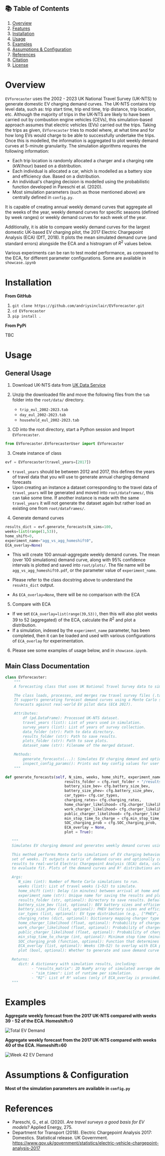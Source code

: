 ## 📚 Table of Contents

1. [Overview](#overview)  
2. [Features](#features)  
3. [Installation](#installation)  
4. [Usage](#usage)  
5. [Examples](#examples) 
6. [Assumptions & Configuration](#assumptions--configuration)    
7. [References](#references)
8. [Citation](#citation)  
9. [License](#license)

# Overview

`EVforecaster` uses the 2002 - 2023 UK National Travel Survey (UK-NTS) to generate domestic EV charging demand curves. The UK-NTS contains trip level data, such as: trip start time, trip end time, trip distance, trip location, etc. Although the majority of trips in the UK-NTS are likely to have been carried out by combustion engine vehicles (CEVs), this simulation-based approach assumes that electric vehicles (EVs) carried out the trips. Taking the trips as given, `EVforecaster` tries to model where, at what time and for how long EVs would charge to be able to successfully undertake the trips. Once this is modelled, the information is aggregated to plot weekly demand curves at 5-minute granularity. The simulation algorithms requires the following information:

* Each trip location is randomly allocated a charger and a charging rate (kW/hour) based on a distribution.
* Each individual is allocated a car, which is modelled as a battery size and efficiency due. Based on a distribution.
* An individual's charging decision is modelled using the probabilistic function developed in Pareschi et al. (2020).
* Most simulation parameters (such as those mentioned above) are centrally defined in `config.py`.

It is capable of creating annual weekly demand curves that aggregate all the weeks of the year, weekly demand curves for specific seasons (defined by week ranges) or weekly demand curves for each week of the year.

Additionally, it is able to compare weekly demand curves for the largest domestic UK-based EV charging pilot, the 2017 Electric Chargepoint Analysis (ECA) (DfT, 2018). It plots the mean simulated demand curve (and standard errors) alongside the ECA and a histrogram of $R^2$ values below.

Various experiments can be ran to test model performance, as compared to the ECA, for different parameter configurations. Some are available in `showcase.ipynb`

# Installation

**From GitHub**

1. `git clone https://github.com/andriysinclair/EVforecaster.git`
2. `cd EVforecaster`
3. `pip install .`

**From PyPi**

TBC

# Usage

## General Usage

1. Download UK-NTS data from [UK Data Service](https://doi.org/10.5255/UKDA-SN-5340-14)

2. Unzip the downloaded file and move the following files from the `tab` folder into the `root/data/` directory.
   - `trip_eul_2002-2023.tab`
   - `day_eul_2002-2023.tab`
   - `household_eul_2002-2023.tab`

2. CD into the root directory, start a Python session and Import `EVforecaster`.

```python 
from EVforecaster.EVforecasterUser import EVforecaster
```

3. Create instance of class

```python 
evf = EVforecaster(travel_years=[2017])
```

  - `travel_years` should be between 2012 and 2017, this defines the years of travel data that you will use to generate annual charging demand forecasts
  - Upon creating an instance a dataset corresponding to the travel data of `travel_years` will be generated and moved into `root/dataframes/`, this can take some time. If another instance is made with the same `travel_years` it will not generate the dataset again but rather load an existing one from `root/dataframes/`.

4. Generate demand curves

```python 
results_dict = evf.generate_forecasts(N_sims=100,
weeks=list(range(1,53)),
home_shift=0,
experiment_name="agg_vs_agg_homeshift0",
ECA_overlay=None)
```

  - This will create 100 annual-aggregate weekly demand curves. The mean (over 100 simulations) demand curve, along with 95% confidence intervals is plotted and saved into `root/plots/`. The file name will be `agg_vs_agg_homeshift0.pdf`, or the parameter value of `experiment_name`.

  - Please refer to the class docstring above to understand the `resukts_dict` output.

  - As `ECA_overlay=None`, there will be no comparison with the ECA

5. Compare with ECA

  - If we set `ECA_overlay=list(range(39,53))`, then this will also plot weeks 39 to 52 (aggregated) of the ECA, calculate the $R^2$ and plot a distribution.
  - If a simulation, indexed by the `experiment_name` parameter, has been completed, then it can be loaded and used with various configurations of `ECA_overlay` for experimentation. 

6. Please see some examples of usage below, and in `showcase.ipynb`.

## Main Class Documentation

```python
class EVforecaster:
    """
    A forecasting class that uses UK National Travel Survey data to simulate electric vehicle charging demand.

    The class loads, processes, and merges raw travel survey files (.tab) into a weekly travel diary format.
    It supports generating forecast demand curves using a Monte Carlo simulation approach and evaluating these
    forecasts against real-world EV pilot data (ECA 2017).

    Attributes:
        df (pd.DataFrame): Processed UK-NTS dataset.
        travel_years (list): List of years used in simulation.
        survey_years (list): List of years of survey collection.
        data_folder (str): Path to data directory.
        results_folder (str): Path to save results.
        plots_folder (str): Path to save plots.
        dataset_name (str): Filename of the merged dataset.

    Methods:
        generate_forecasts(...): Simulates EV charging demand and optionally validates against pilot data.
        inspect_config_params(): Prints out key config values for user inspection.
    """
```

```python
def generate_forecasts(self, N_sims, weeks, home_shift, experiment_name,
                           results_folder = cfg.root_folder + "/results/",
                           battery_size_bev= cfg.battery_size_bev,
                           battery_size_phev= cfg.battery_size_phev,
                           car_types= cfg.car_types,
                           charging_rates= cfg.charging_rates,
                           home_charger_likelihood= cfg.charger_likelihood["home"],
                           work_charger_likelihood= cfg.charger_likelihood["work"],
                           public_charger_likelihood= cfg.charger_likelihood["other"],
                           min_stop_time_to_charge = cfg.min_stop_time_to_charge,
                           SOC_charging_prob = cfg.SOC_charging_prob,
                           ECA_overlay = None,
                           plot = True):

   """
   Simulates EV charging demand and generates weekly demand curves using UK-NTS travel data.

   This method performs Monte Carlo simulations of EV charging behaviour over a specified
   set of weeks. It outputs a matrix of demand curves and optionally compares the simulation
   results to real-world Electric Chargepoint Analysis (ECA) data, calculating R² statistics
   to evaluate fit. Plots of the demand curves and R² distributions are saved to disk.

   Args:
      N_sims (int): Number of Monte Carlo simulations to run.
      weeks (list): List of travel weeks (1–52) to simulate.
      home_shift (int): Delay (in minutes) between arrival at home and start of charging.
      experiment_name (str): Unique name for saving the results and plots.
      results_folder (str, optional): Directory to save results. Defaults to cfg.root_folder + "/results/".
      battery_size_bev (list, optional): BEV battery sizes and efficiencies. Defaults to cfg.battery_size_bev.
      battery_size_phev (list, optional): PHEV battery sizes and efficiencies. Defaults to cfg.battery_size_phev.
      car_types (list, optional): EV type distribution (e.g., ["PHEV", "BEV"], [0.7, 0.3]).
      charging_rates (dict, optional): Dictionary mapping charger type to rate and probability.
      home_charger_likelihood (float, optional): Probability of charger availability at home.
      work_charger_likelihood (float, optional): Probability of charger availability at work.
      public_charger_likelihood (float, optional): Probability of charger availability at public locations.
      min_stop_time_to_charge (int, optional): Minimum stop time (minutes) to initiate charging.
      SOC_charging_prob (function, optional): Function that determines probability of charging based on SOC.
      ECA_overlay (list, optional): Weeks (39–52) to overlay with ECA pilot data for validation.
      plot (bool, optional): Whether to generate and save demand curve and R² plots. Defaults to True.

   Returns:
      dict: A dictionary with simulation results, including:
            - "results_matrix": 2D NumPy array of simulated average demand curves.
            - "sim_times": List of runtime per simulation.
            - "R2": List of R² values (only if ECA_overlay is provided).
   """


```




# Examples

**Aggregate weekly forecast from the 2017 UK-NTS compared with weeks 39 - 52 of the ECA. Homeshift=0**

![Total EV Demand](Plots4GitHub/100sims_agg_vs_agg_homeshift0_png.png)

**Aggregate weekly forecast from the 2017 UK-NTS compared with weeks 40 of the ECA. Homeshift=60**

![Week 42 EV Demand](Plots4GitHub/100sims_agg_vs_agg_homeshift60_ECA40_png.png)

# Assumptions & Configuration

**Most of the simulation parameters are available in `config.py`**




# References

- Pareschi, G., et al. (2020). *Are travel surveys a good basis for EV models?* Applied Energy, 275.
- Department for Transport (2018). Electric Chargepoint Analysis 2017: Domestics. Statistical release. UK Government. https://www.gov.uk/government/statistics/electric-vehicle-chargepoint-analysis-2017